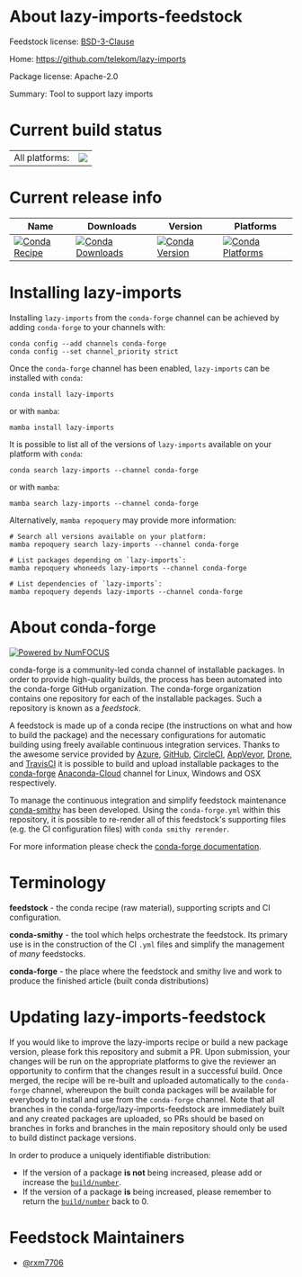 About lazy-imports-feedstock
============================

Feedstock license: [BSD-3-Clause](https://github.com/conda-forge/lazy-imports-feedstock/blob/main/LICENSE.txt)

Home: https://github.com/telekom/lazy-imports

Package license: Apache-2.0

Summary: Tool to support lazy imports

Current build status
====================


<table><tr><td>All platforms:</td>
    <td>
      <a href="https://dev.azure.com/conda-forge/feedstock-builds/_build/latest?definitionId=20077&branchName=main">
        <img src="https://dev.azure.com/conda-forge/feedstock-builds/_apis/build/status/lazy-imports-feedstock?branchName=main">
      </a>
    </td>
  </tr>
</table>

Current release info
====================

| Name | Downloads | Version | Platforms |
| --- | --- | --- | --- |
| [![Conda Recipe](https://img.shields.io/badge/recipe-lazy--imports-green.svg)](https://anaconda.org/conda-forge/lazy-imports) | [![Conda Downloads](https://img.shields.io/conda/dn/conda-forge/lazy-imports.svg)](https://anaconda.org/conda-forge/lazy-imports) | [![Conda Version](https://img.shields.io/conda/vn/conda-forge/lazy-imports.svg)](https://anaconda.org/conda-forge/lazy-imports) | [![Conda Platforms](https://img.shields.io/conda/pn/conda-forge/lazy-imports.svg)](https://anaconda.org/conda-forge/lazy-imports) |

Installing lazy-imports
=======================

Installing `lazy-imports` from the `conda-forge` channel can be achieved by adding `conda-forge` to your channels with:

```
conda config --add channels conda-forge
conda config --set channel_priority strict
```

Once the `conda-forge` channel has been enabled, `lazy-imports` can be installed with `conda`:

```
conda install lazy-imports
```

or with `mamba`:

```
mamba install lazy-imports
```

It is possible to list all of the versions of `lazy-imports` available on your platform with `conda`:

```
conda search lazy-imports --channel conda-forge
```

or with `mamba`:

```
mamba search lazy-imports --channel conda-forge
```

Alternatively, `mamba repoquery` may provide more information:

```
# Search all versions available on your platform:
mamba repoquery search lazy-imports --channel conda-forge

# List packages depending on `lazy-imports`:
mamba repoquery whoneeds lazy-imports --channel conda-forge

# List dependencies of `lazy-imports`:
mamba repoquery depends lazy-imports --channel conda-forge
```


About conda-forge
=================

[![Powered by
NumFOCUS](https://img.shields.io/badge/powered%20by-NumFOCUS-orange.svg?style=flat&colorA=E1523D&colorB=007D8A)](https://numfocus.org)

conda-forge is a community-led conda channel of installable packages.
In order to provide high-quality builds, the process has been automated into the
conda-forge GitHub organization. The conda-forge organization contains one repository
for each of the installable packages. Such a repository is known as a *feedstock*.

A feedstock is made up of a conda recipe (the instructions on what and how to build
the package) and the necessary configurations for automatic building using freely
available continuous integration services. Thanks to the awesome service provided by
[Azure](https://azure.microsoft.com/en-us/services/devops/), [GitHub](https://github.com/),
[CircleCI](https://circleci.com/), [AppVeyor](https://www.appveyor.com/),
[Drone](https://cloud.drone.io/welcome), and [TravisCI](https://travis-ci.com/)
it is possible to build and upload installable packages to the
[conda-forge](https://anaconda.org/conda-forge) [Anaconda-Cloud](https://anaconda.org/)
channel for Linux, Windows and OSX respectively.

To manage the continuous integration and simplify feedstock maintenance
[conda-smithy](https://github.com/conda-forge/conda-smithy) has been developed.
Using the ``conda-forge.yml`` within this repository, it is possible to re-render all of
this feedstock's supporting files (e.g. the CI configuration files) with ``conda smithy rerender``.

For more information please check the [conda-forge documentation](https://conda-forge.org/docs/).

Terminology
===========

**feedstock** - the conda recipe (raw material), supporting scripts and CI configuration.

**conda-smithy** - the tool which helps orchestrate the feedstock.
                   Its primary use is in the construction of the CI ``.yml`` files
                   and simplify the management of *many* feedstocks.

**conda-forge** - the place where the feedstock and smithy live and work to
                  produce the finished article (built conda distributions)


Updating lazy-imports-feedstock
===============================

If you would like to improve the lazy-imports recipe or build a new
package version, please fork this repository and submit a PR. Upon submission,
your changes will be run on the appropriate platforms to give the reviewer an
opportunity to confirm that the changes result in a successful build. Once
merged, the recipe will be re-built and uploaded automatically to the
`conda-forge` channel, whereupon the built conda packages will be available for
everybody to install and use from the `conda-forge` channel.
Note that all branches in the conda-forge/lazy-imports-feedstock are
immediately built and any created packages are uploaded, so PRs should be based
on branches in forks and branches in the main repository should only be used to
build distinct package versions.

In order to produce a uniquely identifiable distribution:
 * If the version of a package **is not** being increased, please add or increase
   the [``build/number``](https://docs.conda.io/projects/conda-build/en/latest/resources/define-metadata.html#build-number-and-string).
 * If the version of a package **is** being increased, please remember to return
   the [``build/number``](https://docs.conda.io/projects/conda-build/en/latest/resources/define-metadata.html#build-number-and-string)
   back to 0.

Feedstock Maintainers
=====================

* [@rxm7706](https://github.com/rxm7706/)

